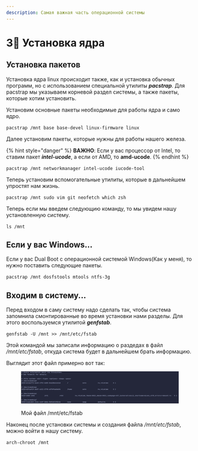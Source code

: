 ```yaml
---
description: Самая важная часть операционной системы
---
```


# 3⃣ Установка ядра

## Установка пакетов

Установка ядра linux происходит также, как и установка обычных программ, но с использованием специальной утилиты _**pacstrap**_. Для pacstrap мы указываем корневой раздел системы, а также пакеты, которые хотим установить.

Установим основные пакеты необходимые для работы ядра и само ядро.

```shell
pacstrap /mnt base base-devel linux-firmware linux
```

Далее установим пакеты, которые нужны для работы нашего железа.

{% hint style="danger" %}
**ВАЖНО**: Если у вас процессор от Intel, то ставим пакет _**intel-ucode**_, а если от AMD, то **amd-ucode**.
{% endhint %}

```shell
pacstrap /mnt networkmanager intel-ucode iucode-tool
```

Теперь установим вспомогательные утилиты, которые в дальнейшем упростят нам жизнь.

```shell
pacstrap /mnt sudo vim git neofetch which zsh
```

Теперь если мы введем следующию команду, то мы увидем нашу установленную систему.

```shell
ls /mnt
```

## Если у вас Windows...

Если у вас Dual Boot с операционной системой Windows(Как у меня), то нужно поставить следующие пакеты.

```shell
pacstrap /mnt dosfstools mtools ntfs-3g
```

## Входим в систему...

Перед входом в саму систему надо сделать так, чтобы система запомнила смонтированные во время установки нами разделы. Для этого воспользуемся утилитой _**genfstab**_.

```shell
genfstab -U /mnt >> /mnt/etc/fstab
```

Этой командой мы записали информацию о раздедах в файл _/mnt/etc/fstab_, откуда система будет в дальнейшем брать информацию.

Выглядит этот файл примерно вот так:

<figure><img src="../../.gitbook/assets/image (2) (1) (2).png" alt=""><figcaption><p>Мой файл /mnt/etc/fstab</p></figcaption></figure>

Наконец после установки системы и создания файла _/mnt/etc/fstab_, можно войти в нашу систему.

```shell
arch-chroot /mnt
```
